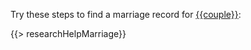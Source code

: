 Try these steps to find a marriage record for [{{couple}}](https://familysearch.org/tree/#view=coupleRelationship&relationshipId={{cid}}):

{{> researchHelpMarriage}}